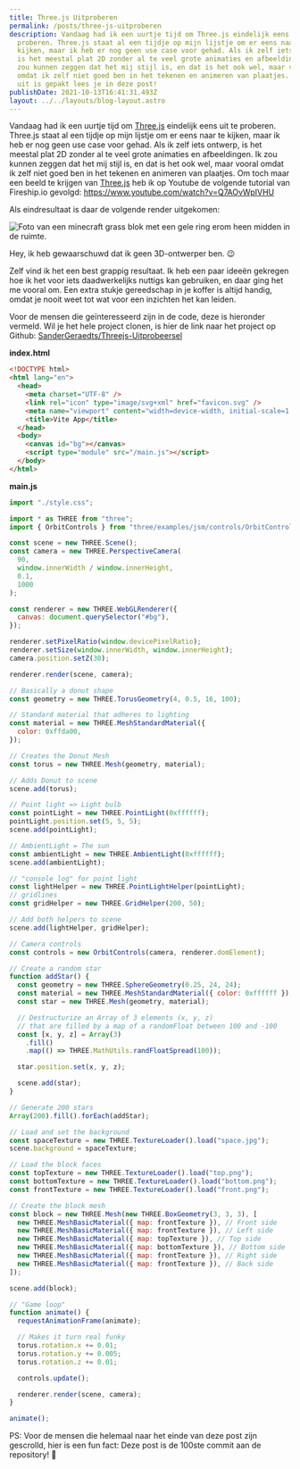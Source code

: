 ```yaml
---
title: Three.js Uitproberen
permalink: /posts/three-js-uitproberen
description: Vandaag had ik een uurtje tijd om Three.js eindelijk eens uit te
  proberen. Three.js staat al een tijdje op mijn lijstje om er eens naar te
  kijken, maar ik heb er nog geen use case voor gehad. Als ik zelf iets ontwerp,
  is het meestal plat 2D zonder al te veel grote animaties en afbeeldingen. Ik
  zou kunnen zeggen dat het mij stijl is, en dat is het ook wel, maar vooral
  omdat ik zelf niet goed ben in het tekenen en animeren van plaatjes. Hoe het
  uit is gepakt lees je in deze post!
publishDate: 2021-10-13T16:41:31.493Z
layout: ../../layouts/blog-layout.astro
---
```

Vandaag had ik een uurtje tijd om [Three.js](https://threejs.org/) eindelijk eens uit te proberen. Three.js staat al een tijdje op mijn lijstje om er eens naar te kijken, maar ik heb er nog geen use case voor gehad. Als ik zelf iets ontwerp, is het meestal plat 2D zonder al te veel grote animaties en afbeeldingen. Ik zou kunnen zeggen dat het mij stijl is, en dat is het ook wel, maar vooral omdat ik zelf niet goed ben in het tekenen en animeren van plaatjes. Om toch maar een beeld te krijgen van [Three.js](https://fireship.io/) heb ik op Youtube de volgende tutorial van Fireship.io gevolgd: <https://www.youtube.com/watch?v=Q7AOvWpIVHU>

Als eindresultaat is daar de volgende render uitgekomen:

![Foto van een minecraft grass blok met een gele ring erom heen midden in de ruimte.](/assets/images/threejs.png)

Hey, ik heb gewaarschuwd dat ik geen 3D-ontwerper ben. 😉

Zelf vind ik het een best grappig resultaat. Ik heb een paar ideeën gekregen hoe ik het voor iets daadwerkelijks nuttigs kan gebruiken, en daar ging het me vooral om. Een extra stukje gereedschap in je koffer is altijd handig, omdat je nooit weet tot wat voor een inzichten het kan leiden.

Voor de mensen die geïnteresseerd zijn in de code, deze is hieronder vermeld. Wil je het hele project clonen, is hier de link naar het project op Github: [SanderGeraedts/Threejs-Uitprobeersel](https://github.com/SanderGeraedts/Threejs-Uitprobeersel)

**index.html**

```html
<!DOCTYPE html>
<html lang="en">
  <head>
    <meta charset="UTF-8" />
    <link rel="icon" type="image/svg+xml" href="favicon.svg" />
    <meta name="viewport" content="width=device-width, initial-scale=1.0" />
    <title>Vite App</title>
  </head>
  <body>
    <canvas id="bg"></canvas>
    <script type="module" src="/main.js"></script>
  </body>
</html>
```

**main.js**

```javascript
import "./style.css";

import * as THREE from "three";
import { OrbitControls } from "three/examples/jsm/controls/OrbitControls";

const scene = new THREE.Scene();
const camera = new THREE.PerspectiveCamera(
  90,
  window.innerWidth / window.innerHeight,
  0.1,
  1000
);

const renderer = new THREE.WebGLRenderer({
  canvas: document.querySelector("#bg"),
});

renderer.setPixelRatio(window.devicePixelRatio);
renderer.setSize(window.innerWidth, window.innerHeight);
camera.position.setZ(30);

renderer.render(scene, camera);

// Basically a donut shape
const geometry = new THREE.TorusGeometry(4, 0.5, 16, 100);

// Standard material that adheres to lighting
const material = new THREE.MeshStandardMaterial({
  color: 0xffda00,
});

// Creates the Donut Mesh
const torus = new THREE.Mesh(geometry, material);

// Adds Donut to scene
scene.add(torus);

// Point light => Light bulb
const pointLight = new THREE.PointLight(0xffffff);
pointLight.position.set(5, 5, 5);
scene.add(pointLight);

// AmbientLight = The sun
const ambientLight = new THREE.AmbientLight(0xffffff);
scene.add(ambientLight);

// "console log" for point light
const lightHelper = new THREE.PointLightHelper(pointLight);
// gridlines
const gridHelper = new THREE.GridHelper(200, 50);

// Add both helpers to scene
scene.add(lightHelper, gridHelper);

// Camera controls
const controls = new OrbitControls(camera, renderer.domElement);

// Create a random star
function addStar() {
  const geometry = new THREE.SphereGeometry(0.25, 24, 24);
  const material = new THREE.MeshStandardMaterial({ color: 0xffffff });
  const star = new THREE.Mesh(geometry, material);

  // Destructurize an Array of 3 elements (x, y, z)
  // that are filled by a map of a randomFloat between 100 and -100
  const [x, y, z] = Array(3)
    .fill()
    .map(() => THREE.MathUtils.randFloatSpread(100));

  star.position.set(x, y, z);

  scene.add(star);
}

// Generate 200 stars
Array(200).fill().forEach(addStar);

// Load and set the background
const spaceTexture = new THREE.TextureLoader().load("space.jpg");
scene.background = spaceTexture;

// Load the block faces
const topTexture = new THREE.TextureLoader().load("top.png");
const bottomTexture = new THREE.TextureLoader().load("bottom.png");
const frontTexture = new THREE.TextureLoader().load("front.png");

// Create the block mesh
const block = new THREE.Mesh(new THREE.BoxGeometry(3, 3, 3), [
  new THREE.MeshBasicMaterial({ map: frontTexture }), // Front side
  new THREE.MeshBasicMaterial({ map: frontTexture }), // Left side
  new THREE.MeshBasicMaterial({ map: topTexture }), // Top side
  new THREE.MeshBasicMaterial({ map: bottomTexture }), // Bottom side
  new THREE.MeshBasicMaterial({ map: frontTexture }), // Right side
  new THREE.MeshBasicMaterial({ map: frontTexture }), // Back side
]);

scene.add(block);

// "Game loop"
function animate() {
  requestAnimationFrame(animate);

  // Makes it turn real funky
  torus.rotation.x += 0.01;
  torus.rotation.y += 0.005;
  torus.rotation.z += 0.01;

  controls.update();

  renderer.render(scene, camera);
}

animate();
```

PS: Voor de mensen die helemaal naar het einde van deze post zijn gescrolld, hier is een fun fact: Deze post is de 100ste commit aan de repository! 🎉